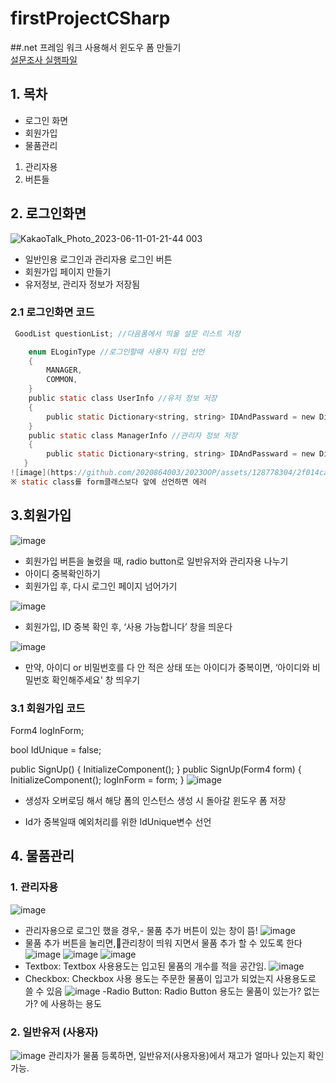 # firstProjectCSharp
##.net 프레임 워크 사용해서 윈도우 폼 만들기  
[설문조사 실행파일](https://github.com/2018130/firstProjectCSharp/blob/main/obj/Debug/firstProjectCSharp.exe)

## 1. 목차
- 로그인 화면
- 회원가입
- 물품관리
1. 관리자용
2. 버튼들


## 2. 로그인화면 
![KakaoTalk_Photo_2023-06-11-01-21-44 003](https://github.com/2020864003/2023OOP/assets/128778304/77994954-359e-4a41-9141-f311867ada29)
- 일반인용 로그인과 관리자용 로그인 버튼
- 회원가입 페이지 만들기
- 유저정보, 관리자 정보가 저장됨

### 2.1 로그인화면 코드
``` c
 GoodList questionList; //다음폼에서 띄울 설문 리스트 저장

    enum ELoginType //로그인할때 사용자 타입 선언
    {
        MANAGER,
        COMMON,
    } 
    public static class UserInfo //유저 정보 저장
    {
        public static Dictionary<string, string> IDAndPassward = new Dictionary<string,string>();
    }
    public static class ManagerInfo //관리자 정보 저장
    {
        public static Dictionary<string, string> IDAndPassward = new Dictionary<string,string>();
   }
![image](https://github.com/2020864003/2023OOP/assets/128778304/2f014ca8-87b0-46c3-bbb7-0180ffee4f63)
※ static class를 form클래스보다 앞에 선언하면 에러 
```

## 3.회원가입
![image](https://github.com/2020864003/2023OOP/assets/128778304/666c47e5-0d50-4564-8c7c-76f8d057174d)
- 회원가입 버튼을 눌렸을 때, radio button로 일반유저와 관리자용 나누기
- 아이디 중복확인하기
- 회원가입 후, 다시 로그인 페이지 넘어가기

![image](https://github.com/2020864003/2023OOP/assets/128778304/ef7b9bfa-31b8-4be1-adba-c877a10f7d10)
- 회원가입, ID 중복 확인 후, ‘사용 가능합니다’ 창을 띄운다

![image](https://github.com/2020864003/2023OOP/assets/128778304/c7b1e44f-d1bb-414a-950f-1fb819c7b79e)
- 만약, 아이디 or 비밀번호를 다 안 적은 상태 또는 아이디가 중복이면, ‘아이디와 비밀번호 확인해주세요' 창 띄우기


### 3.1 회원가입 코드
 Form4 logInForm;

   bool IdUnique = false;

   public SignUp()
    {
        InitializeComponent();
    }
    public SignUp(Form4 form)
    {
        InitializeComponent();
        logInForm = form;
    }
![image](https://github.com/2020864003/2023OOP/assets/128778304/8baf1fbb-2a53-4981-a76f-4382256e5e31)
- 생성자 오버로딩 해서 해당 폼의 인스턴스 생성 시 돌아갈 윈도우 폼 저장

- Id가 중복일때 예외처리를 위한 IdUnique변수 선언


## 4. 물품관리

### 1. 관리자용
![image](https://github.com/2020864003/2023OOP/assets/128778304/4d4fb707-d6ac-41db-8232-fd888d8c8d10)
- 관리자용으로 로그인 했을 경우,- 물품 추가 버튼이 있는 창이 뜸!
![image](https://github.com/2020864003/2023OOP/assets/128778304/9229c96c-9938-488b-84a1-af76d70a6d2a)
- 물품 추가 버튼을 눌리면,관리창이 띄워 지면서 물품 추가 할 수 있도록 한다![image](https://github.com/2020864003/2023OOP/assets/128778304/ef485673-7fdc-4d42-9638-74ca3978016f)
![image](https://github.com/2020864003/2023OOP/assets/128778304/3942774b-dbfe-4a2f-bee6-2209f3cdd06a)
![image](https://github.com/2020864003/2023OOP/assets/128778304/1095742d-b577-4790-88d1-dfce192ee3ad)
- Textbox: Textbox 사용용도는 입고된 물품의 개수를 적을 공간임. 
![image](https://github.com/2020864003/2023OOP/assets/128778304/a8dd756e-963f-411f-9409-d147e9075fd6)
- Checkbox:
Checkbox 사용 용도는 주문한 물품이 입고가 되었는지 사용용도로 쓸 수 있음
![image](https://github.com/2020864003/2023OOP/assets/128778304/71fad44a-a0b8-47d5-828f-cdabfe17bd9d)
-Radio Button:
Radio Button 용도는 물품이 있는가? 없는가? 에 사용하는 용도

### 2. 일반유저 (사용자)
![image](https://github.com/2020864003/2023OOP/assets/128778304/7ce3c709-0f0f-46e9-93f8-4d8eb26ba270)
관리자가 물품 등록하면,  일반유저(사용자용)에서 재고가 얼마나 있는지 확인 가능.














